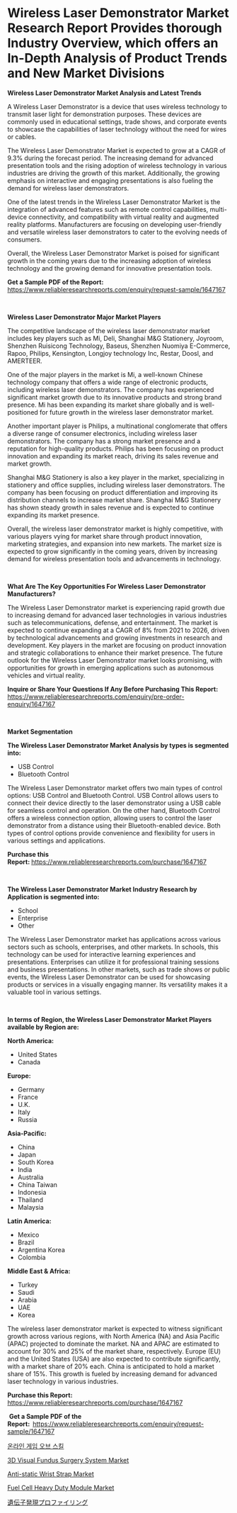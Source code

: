 <p><h1>Wireless Laser Demonstrator Market Research Report Provides thorough Industry Overview, which offers an In-Depth Analysis of Product Trends and New Market Divisions</h1></p><p><strong>Wireless Laser Demonstrator Market Analysis and Latest Trends</strong></p>
<p><p>A Wireless Laser Demonstrator is a device that uses wireless technology to transmit laser light for demonstration purposes. These devices are commonly used in educational settings, trade shows, and corporate events to showcase the capabilities of laser technology without the need for wires or cables.</p><p>The Wireless Laser Demonstrator Market is expected to grow at a CAGR of 9.3% during the forecast period. The increasing demand for advanced presentation tools and the rising adoption of wireless technology in various industries are driving the growth of this market. Additionally, the growing emphasis on interactive and engaging presentations is also fueling the demand for wireless laser demonstrators.</p><p>One of the latest trends in the Wireless Laser Demonstrator Market is the integration of advanced features such as remote control capabilities, multi-device connectivity, and compatibility with virtual reality and augmented reality platforms. Manufacturers are focusing on developing user-friendly and versatile wireless laser demonstrators to cater to the evolving needs of consumers.</p><p>Overall, the Wireless Laser Demonstrator Market is poised for significant growth in the coming years due to the increasing adoption of wireless technology and the growing demand for innovative presentation tools.</p></p>
<p><strong>Get a Sample PDF of the Report:&nbsp;</strong> <a href="https://www.reliableresearchreports.com/enquiry/request-sample/1647167">https://www.reliableresearchreports.com/enquiry/request-sample/1647167</a></p>
<p>&nbsp;</p>
<p><strong>Wireless Laser Demonstrator Major Market Players</strong></p>
<p><p>The competitive landscape of the wireless laser demonstrator market includes key players such as Mi, Deli, Shanghai M&G Stationery, Joyroom, Shenzhen Ruisicong Technology, Baseus, Shenzhen Nuomiya E-Commerce, Rapoo, Philips, Kensington, Longjoy technology Inc, Restar, Doosl, and AMERTEER.</p><p>One of the major players in the market is Mi, a well-known Chinese technology company that offers a wide range of electronic products, including wireless laser demonstrators. The company has experienced significant market growth due to its innovative products and strong brand presence. Mi has been expanding its market share globally and is well-positioned for future growth in the wireless laser demonstrator market.</p><p>Another important player is Philips, a multinational conglomerate that offers a diverse range of consumer electronics, including wireless laser demonstrators. The company has a strong market presence and a reputation for high-quality products. Philips has been focusing on product innovation and expanding its market reach, driving its sales revenue and market growth.</p><p>Shanghai M&G Stationery is also a key player in the market, specializing in stationery and office supplies, including wireless laser demonstrators. The company has been focusing on product differentiation and improving its distribution channels to increase market share. Shanghai M&G Stationery has shown steady growth in sales revenue and is expected to continue expanding its market presence.</p><p>Overall, the wireless laser demonstrator market is highly competitive, with various players vying for market share through product innovation, marketing strategies, and expansion into new markets. The market size is expected to grow significantly in the coming years, driven by increasing demand for wireless presentation tools and advancements in technology.</p></p>
<p>&nbsp;</p>
<p><strong>What Are The Key Opportunities For Wireless Laser Demonstrator Manufacturers?</strong></p>
<p><p>The Wireless Laser Demonstrator market is experiencing rapid growth due to increasing demand for advanced laser technologies in various industries such as telecommunications, defense, and entertainment. The market is expected to continue expanding at a CAGR of 8% from 2021 to 2026, driven by technological advancements and growing investments in research and development. Key players in the market are focusing on product innovation and strategic collaborations to enhance their market presence. The future outlook for the Wireless Laser Demonstrator market looks promising, with opportunities for growth in emerging applications such as autonomous vehicles and virtual reality.</p></p>
<p><strong>Inquire or Share Your Questions If Any Before Purchasing This Report:</strong> <a href="https://www.reliableresearchreports.com/enquiry/pre-order-enquiry/1647167">https://www.reliableresearchreports.com/enquiry/pre-order-enquiry/1647167</a></p>
<p>&nbsp;</p>
<p><strong>Market Segmentation</strong></p>
<p><strong>The Wireless Laser Demonstrator Market Analysis by types is segmented into:</strong></p>
<p><ul><li>USB Control</li><li>Bluetooth Control</li></ul></p>
<p><p>The Wireless Laser Demonstrator market offers two main types of control options: USB Control and Bluetooth Control. USB Control allows users to connect their device directly to the laser demonstrator using a USB cable for seamless control and operation. On the other hand, Bluetooth Control offers a wireless connection option, allowing users to control the laser demonstrator from a distance using their Bluetooth-enabled device. Both types of control options provide convenience and flexibility for users in various settings and applications.</p></p>
<p><strong>Purchase this Report:&nbsp;</strong><a href="https://www.reliableresearchreports.com/purchase/1647167">https://www.reliableresearchreports.com/purchase/1647167</a></p>
<p>&nbsp;</p>
<p><strong>The Wireless Laser Demonstrator Market Industry Research by Application is segmented into:</strong></p>
<p><ul><li>School</li><li>Enterprise</li><li>Other</li></ul></p>
<p><p>The Wireless Laser Demonstrator market has applications across various sectors such as schools, enterprises, and other markets. In schools, this technology can be used for interactive learning experiences and presentations. Enterprises can utilize it for professional training sessions and business presentations. In other markets, such as trade shows or public events, the Wireless Laser Demonstrator can be used for showcasing products or services in a visually engaging manner. Its versatility makes it a valuable tool in various settings.</p></p>
<p>&nbsp;</p>
<p><strong>In terms of Region, the Wireless Laser Demonstrator Market Players available by Region are:</strong></p>
<p>
    <p> <strong> North America: </strong>
        <ul>
            <li>United States</li>
            <li>Canada</li>
        </ul>
        </p> 
    <p> <strong> Europe: </strong>
        <ul>
            <li>Germany</li>
            <li>France</li>
            <li>U.K.</li>
            <li>Italy</li>
            <li>Russia</li>
        </ul>
        </p> 
    <p> <strong> Asia-Pacific: </strong>
        <ul>
            <li>China</li>
            <li>Japan</li>
            <li>South Korea</li>
            <li>India</li>
            <li>Australia</li>
            <li>China Taiwan</li>
            <li>Indonesia</li>
            <li>Thailand</li>
            <li>Malaysia</li>
        </ul>
        </p> 
    <p> <strong> Latin America: </strong>
        <ul>
            <li>Mexico</li>
            <li>Brazil</li>
            <li>Argentina Korea</li>
            <li>Colombia</li>
        </ul>
        </p> 
    <p> <strong> Middle East & Africa: </strong>
        <ul>
            <li>Turkey</li>
            <li>Saudi</li>
            <li>Arabia</li>
            <li>UAE</li>
            <li>Korea</li>
        </ul>
    </p>
    </p>
<p><p>The wireless laser demonstrator market is expected to witness significant growth across various regions, with North America (NA) and Asia Pacific (APAC) projected to dominate the market. NA and APAC are estimated to account for 30% and 25% of the market share, respectively. Europe (EU) and the United States (USA) are also expected to contribute significantly, with a market share of 20% each. China is anticipated to hold a market share of 15%. This growth is fueled by increasing demand for advanced laser technology in various industries.</p></p>
<p><strong>Purchase this Report: </strong><a href="https://www.reliableresearchreports.com/purchase/1647167">https://www.reliableresearchreports.com/purchase/1647167</a></p>
<p>&nbsp;<strong>Get a Sample PDF of the Report:&nbsp;&nbsp;</strong><a href="https://www.reliableresearchreports.com/enquiry/request-sample/1647167">https://www.reliableresearchreports.com/enquiry/request-sample/1647167</a></p>
<p><strong></strong></p>
<p><p><a href="https://medium.com/@juanfeeney98978/%EA%B8%B0%EC%88%A0%EB%A0%A5%EC%9D%84-%EC%9A%94%ED%95%98%EB%8A%94-%EC%98%A8%EB%9D%BC%EC%9D%B8-%EA%B2%8C%EC%9E%84-%EC%8B%9C%EC%9E%A5-%EB%B3%B4%EA%B3%A0%EC%84%9C%EA%B0%80-%ED%95%B4%EB%8B%B9-%EC%8B%9C%EC%9E%A5%EC%9D%98-%EC%B5%9C%EC%8B%A0-%ED%8A%B8%EB%A0%8C%EB%93%9C%EC%99%80-%EC%84%B1%EC%9E%A5-%EA%B8%B0%ED%9A%8C%EB%A5%BC-%EB%B0%9C%ED%91%9C%ED%96%88%EC%8A%B5%EB%8B%88%EB%8B%A4-160cac1b0190">온라인 게임 오브 스킬</a></p><p><a href="https://issuu.com/reportprime-2/docs/3d-visual-fundus-surgery-system-market-size-2030.p">3D Visual Fundus Surgery System Market</a></p><p><a href="https://github.com/brenzgnarento/Market-Research-Report-List-1/blob/main/anti-static-wrist-strap-market.md">Anti-static Wrist Strap Market</a></p><p><a href="https://copper-carbon-84f.notion.site/Fuel-Cell-Heavy-Duty-Module-Market-Size-Focuses-on-Market-Dynamics-In-Depth-Analysis-and-Future-Pro-0c9fdb6f265f4df3bc5dffcbf30b5379">Fuel Cell Heavy Duty Module Market</a></p><p><a href="https://medium.com/@alysaledner2023/%E9%81%BA%E4%BC%9D%E5%AD%90%E7%99%BA%E7%8F%BE%E3%83%97%E3%83%AD%E3%83%95%E3%82%A1%E3%82%A4%E3%83%AA%E3%83%B3%E3%82%B0%E5%B8%82%E5%A0%B4%E8%AA%BF%E6%9F%BB%E3%83%AC%E3%83%9D%E3%83%BC%E3%83%88-%E3%81%9D%E3%81%AE%E6%AD%B4%E5%8F%B2%E3%81%A82031%E5%B9%B4%E3%81%BE%E3%81%A7%E3%81%AE%E4%BA%88%E6%B8%AC-25dbbe78170e">遺伝子発現プロファイリング</a></p></p>